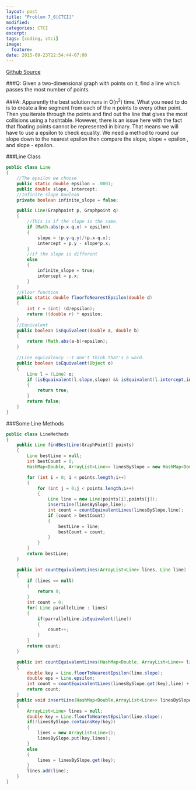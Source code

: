 ```yaml
---
layout: post
title: "Problem 7_6[CTCI]"
modified:
categories: CTCI
excerpt:
tags: [coding, ctci]
image:
  feature:
date: 2015-09-23T22:54:44-07:00
---
```

[Github Source](https://github.com/patricknyu/CtCInterview/tree/master/ch_7/7_6)

###Q:
Given a two-dimensional graph with points on it, find a line which passes the most number of points.

###A:
Apparently the best solution runs in O(n<sup>2</sup>) time.  What you need to do is to create a line segment from each of the n points to every other point.  Then you iterate through the points and find out the line that gives the most collisions using a hashtable. However, there is an issue here with the fact that floating points cannot be represented in binary.  That means we will have to use a epsilon to check equality.  We need a method to round our slope down to the nearest epsilon then compare the slope, slope + epsilon , and slope - epsilon.

###Line Class
```java
public class Line
{
	//The epsilon we choose
	public static double epsilon = .0001;
	public double slope, intercept;
	//Infinite slope boolean
	private boolean infinite_slope = false;

	public Line(Graphpoint p, Graphpoint q)
	{
		//This is if the slope is the same.
		if (Math.abs(p.x-q.x) > epsilon)
		{
			slope = (p.y-q.y)/(p.x-q.x);
			intercept = p.y - slope*p.x;
		}
		//if the slope is different
		else
		{
			infinite_slope = true;
			intercept = p.x;
		}
	}
	//Floor function
	public static double floorToNearestEpsilon(double d)
	{
		int r = (int) (d/epsilon);
		return ((double r) * epsilon;
	}
	//Equivalent
	public boolean isEquivalent(double a, double b)
	{
		return (Math.abs(a-b)<epsilon);
	}
	
	//Line equivalency --I don't think that's a word.
	public boolean isEquivalent(Object o)
	{
		Line l = (Line) o;
		if (isEquaivalent(l.slope,slope) && isEquivalent(l.intercept,intercept) && (infinite_slope == l.infinite_slope))
		{
			return true;
		}
		return false;
	}
}
```
###Some Line Methods
```java
public class LineMethods
{
	public Line findBestLine(GraphPoint[] points)
	{
		Line bestLine = null;
		int bestCount = 0;
		HashMap<Double, ArrayList<Line>> linesBySlope = new HashMap<Double,ArrayList<Line>>();

		for (int i = 0; i < points.length;i++)
		{
			for (int j = 0;j < points.length;i++)
			{
				Line line = new Line(points[i],points[j]);
				insertLine(linesBySlope,line);
				int count = countEquivalentLines(linesBySlope,line);
				if (count > bestCount)
				{
					bestLine = line;
					bestCount = count;
				}
			}
		}
		return bestLine;
	}

	public int countEquivalentLines(ArrayList<Line> lines, Line line)
	{
		if (lines == null)
		{
			return 0;
		}
		int count = 0;
		for( Line parallelLine : lines)
		{
			if(parrallelLine.isEquivalent(line))
			{
				count++;
			}
		}
		return count;
	}

	public int countEquivalentLines(HashMap<Double, ArrayList<Line>> linesBySlope, Line line)
	{
		double key = Line.floorToNearestEpsilon(line.slope);
		double eps = Line.epsilon;
		int count = countEquivalentLines(linesBySlope.get(key),line) + countEquivalentLines(linesBySlope.get(key-eps),line) + countEquivalentLines(linesBySlope.get(key+eps),line);
		return count;
	}
	public void insertLine(HashMap<Double,ArrayList<Line>> linesBySlope, Line line)
	{
		ArrayList<Line> lines = null;
		double key = Line.floorToNearestEpsilon(line.slope);
		if(!linesBySlope.containsKey(key))
		{
			lines = new ArrayList<Line>();
			linesBySlope.put(key,lines);
		}
		else
		{
			lines = linesBySlope.get(key);
		}
		lines.add(line);
	}
}
```